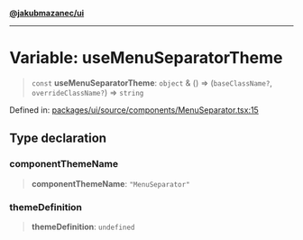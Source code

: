 [**@jakubmazanec/ui**](../README.md)

---

# Variable: useMenuSeparatorTheme

> `const` **useMenuSeparatorTheme**: `object` & () => (`baseClassName?`, `overrideClassName?`) =>
> `string`

Defined in:
[packages/ui/source/components/MenuSeparator.tsx:15](https://github.com/jakubmazanec/tools/blob/74fa88a6249b3d486436ae7655f4962bc4a86e11/packages/ui/source/components/MenuSeparator.tsx#L15)

## Type declaration

### componentThemeName

> **componentThemeName**: `"MenuSeparator"`

### themeDefinition

> **themeDefinition**: `undefined`

